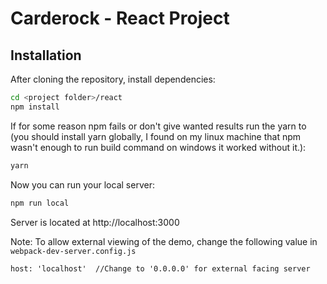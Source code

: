 # Carderock - React Project
## Installation

After cloning the repository, install dependencies:
```sh
cd <project folder>/react
npm install
```
If for some reason npm fails or don't give wanted results run the yarn to (you should install yarn globally, I found on my linux machine that npm wasn't enough to run build command on windows it worked without it.):
```sh
yarn
```

Now you can run your local server:
```sh
npm run local
```

Server is located at http://localhost:3000


Note: To allow external viewing of the demo, change the following value in `webpack-dev-server.config.js`

```
host: 'localhost'  //Change to '0.0.0.0' for external facing server
```
